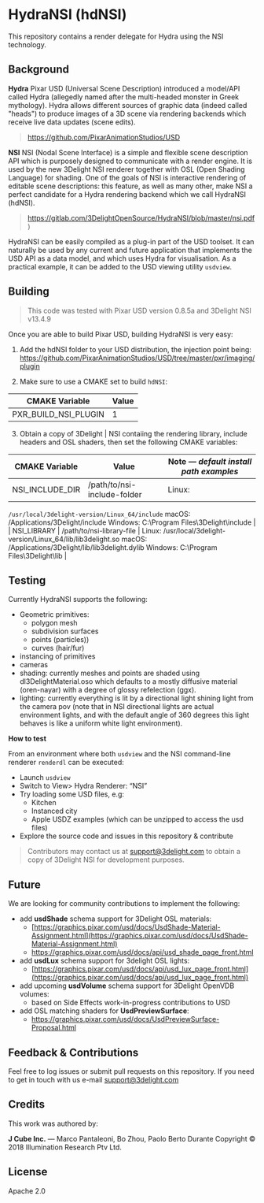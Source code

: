 # HydraNSI (hdNSI)

This repository contains a render delegate for Hydra using the NSI technology.

## Background

**Hydra**
Pixar USD (Universal Scene Description) introduced a model/API called Hydra (allegedly named after the multi-headed monster in Greek mythology). Hydra allows different sources of graphic data (indeed called "heads") to produce images of a 3D scene via rendering backends which receive live data updates (scene edits).

> https://github.com/PixarAnimationStudios/USD

**NSI**
NSI (Nodal Scene Interface) is a simple and flexible scene description API which is purposely designed to communicate with a render engine. It is used by the new 3Delight NSI renderer together with OSL (Open Shading Language) for shading. One of the goals of NSI is interactive rendering of editable scene descriptions: this feature, as well as many other, make NSI a perfect candidate for a Hydra rendering backend which we call HydraNSI (hdNSI). 

> https://gitlab.com/3DelightOpenSource/HydraNSI/blob/master/nsi.pdf)

HydraNSI can be easily compiled as a plug-in part of the USD toolset. It can naturally be used by any current and future application that implements the USD API as a data model, and which uses Hydra for visualisation. As a practical example, it can be added to the USD viewing utility `usdview`.


## Building
> This code was tested with Pixar USD version 0.8.5a and 3Delight NSI v13.4.9

Once you are able to build Pixar USD, building HydraNSI is very easy:


1. Add the hdNSI folder to your USD distribution, the injection point being:
  https://github.com/PixarAnimationStudios/USD/tree/master/pxr/imaging/plugin
  
2. Make sure to use a CMAKE set to build `hdNSI`:

| CMAKE Variable       | Value     |
| -------------------- | --------- |
| PXR_BUILD_NSI_PLUGIN | 1         |

  
3. Obtain a copy of 3Delight | NSI contaiing the rendering library, include headers and OSL shaders, then set the following CMAKE variables:

| CMAKE Variable | Value                   | Note — *default install path examples*                                                                                                                      |
| -------------- | ----------------------- | ----------------------------------------------------------------------------------------------------------------------------------------------------------- |
| NSI_INCLUDE_DIR  | /path/to/nsi-include-folder | Linux:
`/usr/local/3delight-version/Linux_64/include`
macOS:
/Applications/3Delight/include
Windows:
C:\Program Files\3Delight\include                      |
| NSI_LIBRARY      | /path/to/nsi-library-file   | Linux:
/usr/local/3delight-version/Linux_64/lib/lib3delight.so
macOS:
/Applications/3Delight/lib/lib3delight.dylib
Windows:
C:\Program Files\3Delight\lib |

## Testing

Currently HydraNSI supports the following:


- Geometric primitives:
  - polygon mesh
  - subdivision surfaces
  - points (particles))
  - curves (hair/fur)
- instancing of primitives
- cameras
- shading: currently meshes and points are shaded using dl3DelightMaterial.oso which defaults to a mostly diffusive material (oren-nayar) with a degree of glossy refelection (ggx).
- lighting: currently everything is lit by a directional light shining light from the camera pov (note that in NSI directional lights are actual environment lights, and with the default angle of 360 degrees this light behaves is like a uniform white light environment).


**How to test**

From an environment where both `usdview` and the NSI command-line renderer `renderdl` can be executed:

- Launch `usdview`
- Switch to View> Hydra Renderer: “NSI”
- Try loading some USD files, e.g:
  - Kitchen
  - Instanced city
  - Apple USDZ examples (which can be unzipped to access the usd files)
- Explore the source code and issues in this repository & contribute


> Contributors may contact us at support@3delight.com to obtain a copy of 3Delight NSI for development purposes.


## Future

We are looking for community contributions to implement the following:


- add **usdShade** schema support for 3Delight OSL materials:
  - [https://graphics.pixar.com/usd/docs/UsdShade-Material-Assignment.html](https://graphics.pixar.com/usd/docs/UsdShade-Material-Assignment.html)
  - https://graphics.pixar.com/usd/docs/api/usd_shade_page_front.html
- add **usdLux** schema support for 3delight OSL lights:
  -  [https://graphics.pixar.com/usd/docs/api/usd_lux_page_front.html](https://graphics.pixar.com/usd/docs/api/usd_lux_page_front.html)
- add upcoming **usdVolume** schema support for 3Delight OpenVDB volumes:
  - based on Side Effects work-in-progress contributions to USD
- add OSL matching shaders for **UsdPreviewSurface**:
  - https://graphics.pixar.com/usd/docs/UsdPreviewSurface-Proposal.html



## Feedback & Contributions

Feel free to log issues or submit pull requests on this repository. 
If you need to get in touch with us e-mail support@3delight.com


## Credits

This work was authored by:

**J Cube Inc.** — Marco Pantaleoni, Bo Zhou, Paolo Berto Durante
Copyright © 2018 Illumination Research Ptv Ltd.


## License

Apache 2.0
